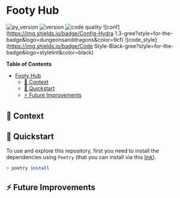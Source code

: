 # Footy Hub
![py_version](https://img.shields.io/badge/python-^3.9-blue?style=for-the-badge&logo=python&logoColor=9cf) ![version](https://img.shields.io/badge/version-0.1.0-gree?style=for-the-badge&logo=semver) ![code quality](https://img.shields.io/badge/code_quality-A-51C62B?style=for-the-badge&logo=codeforces&logoColor=9cf) ![conf](https://img.shields.io/badge/Config-Hydra 1.3-gree?style=for-the-badge&logo=dungeonsanddragons&color=9cf) ![code_style](https://img.shields.io/badge/Code Style-Black-gree?style=for-the-badge&logo=stylelint&color=black) 

<!-- markdown-toc start - Don't edit this section. Run M-x markdown-toc-refresh-toc -->
**Table of Contents**

- [Footy Hub](#footy-hub)
    - [📌 Context](#📌-context)
    - [🚀 Quickstart](#🚀-quickstart)
    - [⚡ Future Improvements](#⚡-future-improvements)

<!-- markdown-toc end -->

## 📌 Context

## 🚀 Quickstart
To use and explore this repository, first you need to install the dependencies using `Poetry` (that you can install via this [link](https://python-poetry.org/docs/)).

``` sh
> poetry install
```

## ⚡ Future Improvements
